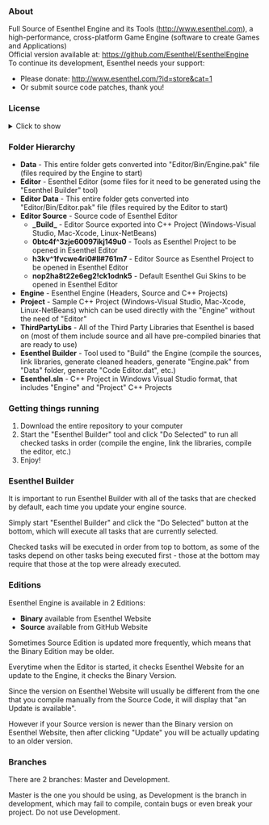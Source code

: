 ### About
Full Source of Esenthel Engine and its Tools (http://www.esenthel.com), a high-performance, cross-platform Game Engine (software to create Games and Applications)<br/>
Official version available at: https://github.com/Esenthel/EsenthelEngine<br/>
To continue its development, Esenthel needs your support:
* Please donate: http://www.esenthel.com/?id=store&cat=1
* Or submit source code patches, thank you!


### License
<details><summary>Click to show</summary>

```
COPYRIGHT
Esenthel Engine created by Grzegorz Slazinski, all rights reserved.
You can use it for free to create games and applications.
This License is non-exclusive, worldwide and royalty-free - you don't have to share the income that you make
from your games/apps made with Esenthel Engine.
You can create unlimited number of games/apps using Esenthel Engine.
You can redistribute Esenthel Engine source code.
You can make changes to Esenthel Engine source code.

LIMITATIONS
Esenthel Engine code/algorithms/designs may NOT be used for development/improvement of other Game Engines.
You may NOT browse Esenthel Engine source code if you work on improving other Game Engines, in that case
you may only compile it with the included tool and work with the compiled binary version of Esenthel Engine.

Esenthel Engine may NOT be used for - the purpose of/promoting/advertising/selling/assisting in/research/
development/production/improvement of: terrorism, illegal drugs, smoking, stealing, piracy, gambling, extortion,
fraud, spam, bullying, harming life (people and animals), polluting environment.

You may NOT resell or sub-license the source code to any third-party.
You may NOT claim that you wrote the source code.
You may NOT remove or change any copyright messages or this License text from the source code.
Esenthel source code is not sold to you, it is licensed to you, Esenthel Creators remain as its copyright owners.

If you submit any code to Esenthel Engine developers (for example bug fixes or improvements to the Engine) then
you agree that: Esenthel Engine developers have the right to use that code without any restrictions and without
paying you any fees/royalties for usage of that code. For example Esenthel Engine developers can modify that code
and incorporate it into the Engine, which then they can license to any third-party (which may include providing
source code access to the Engine, including codes submitted by you). In such case Esenthel Engine developers
do not owe you any payment for usage of that code.

Esenthel Engine authors are allowed to publicly share that you are using Esenthel Engine,
include your organization's logo in the information, and share your application's screenshots and videos
(including trailers, teasers, and gameplay).

TERMINATION
If you violate any terms of this agreement, or you are rude to/insult/harass Esenthel Engine authors or their
family, or you spread false information about the Engine or its authors, or you engage in any patent litigation
against Engine authors, then this License and access to Engine files will be terminated.

NO WARRANTY
This License does not include support or warranty of any kind - This software is provided 'as-is',
without any express or implied warranty. In no event will the authors be held liable
for any damages arising from the use of this software.

THIRD PARTY LIBRARIES
Esenthel Engine uses many third-party libraries located in "ThirdPartyLibs" folder, majority are completely
free to use, except the following which have some requirements:
Fraunhofer FDK AAC Sound Codec - please read its license carefully, it uses patented technology,
do not use the AAC sound codec unless you have a patent license.
Thank you to all of the third-party library developers!
```
</details>


### Folder Hierarchy

* **Data** - This entire folder gets converted into "Editor/Bin/Engine.pak" file (files required by the Engine to start)
* **Editor** - Esenthel Editor (some files for it need to be generated using the "Esenthel Builder" tool)
* **Editor Data** - This entire folder gets converted into "Editor/Bin/Editor.pak" file (files required by the Editor to start)
* **Editor Source** - Source code of Esenthel Editor
   * **\_Build\_** - Editor Source exported into C++ Project (Windows-Visual Studio, Mac-Xcode, Linux-NetBeans)
   * **0btc4f^3zje60097ikj149u0** - Tools as Esenthel Project to be opened in Esenthel Editor
   * **h3kv^1fvcwe4ri0#ll#761m7** - Editor Source as Esenthel Project to be opened in Esenthel Editor
   * **nop2ha8t22e6eg2!ck1odnk5** - Default Esenthel Gui Skins to be opened in Esenthel Editor
* **Engine** - Esenthel Engine (Headers, Source and C++ Projects)
* **Project** - Sample C++ Project (Windows-Visual Studio, Mac-Xcode, Linux-NetBeans) which can be used directly with the "Engine" without the need of "Editor"
* **ThirdPartyLibs** - All of the Third Party Libraries that Esenthel is based on (most of them include source and all have pre-compiled binaries that are ready to use)
* **Esenthel Builder** - Tool used to "Build" the Engine (compile the sources, link libraries, generate cleaned headers, generate "Engine.pak" from "Data" folder, generate "Code Editor.dat", etc.)
* **Esenthel.sln** - C++ Project in Windows Visual Studio format, that includes "Engine" and "Project" C++ Projects


### Getting things running
1. Download the entire repository to your computer
2. Start the "Esenthel Builder" tool and click "Do Selected" to run all checked tasks in order (compile the engine, link the libraries, compile the editor, etc.)
3. Enjoy!


### Esenthel Builder
It is important to run Esenthel Builder with all of the tasks that are checked by default, each time you update your engine source.

Simply start "Esenthel Builder" and click the "Do Selected" button at the bottom, which will execute all tasks that are currently selected.

Checked tasks will be executed in order from top to bottom, as some of the tasks depend on other tasks being executed first - those at the bottom may require that those at the top were already executed.


### Editions
Esenthel Engine is available in 2 Editions:
* **Binary** available from Esenthel Website
* **Source** available from GitHub Website

Sometimes Source Edition is updated more frequently, which means that the Binary Edition may be older.

Everytime when the Editor is started, it checks Esenthel Website for an update to the Engine, it checks the Binary Version.

Since the version on Esenthel Website will usually be different from the one that you compile manually from the Source Code, it will display that "an Update is available".

However if your Source version is newer than the Binary version on Esenthel Website, then after clicking "Update" you will be actually updating to an older version.

                                                                                                                                                                         
### Branches
There are 2 branches: Master and Development.

Master is the one you should be using, as Development is the branch in development, which may fail to compile, contain bugs or even break your project.
Do not use Development.

